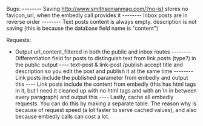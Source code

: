 
Bugs:
-------- Saving http://www.smithsonianmag.com/?no-ist stores no favicon_url, when the embedly call provides it
-------- Inbox posts are in reverse order
-------- Text posts content is always empty. description is not saving (this is because the database field name is "content")

Requests:
- Output url_content_filtered in both the public and inbox routes
-------- Differentiation field for posts to distinguish text from link posts (type?) in the public output
---- text-post & link-post /publish accept title and description so you edit the post and publish it at the same time
-------- Link posts include the published parameter from embedly and output this
---- Link posts include the content from embedly (this has html tags in it, but I need it cleaned up with no html tags and with an \n in between every paragraph) and output this
---- Lastly, cache all embedly requests. You can do this by making a separate table. The reason why is because of request speed (a lot faster to serve cached values), and also because embedly calls can cost a lot.